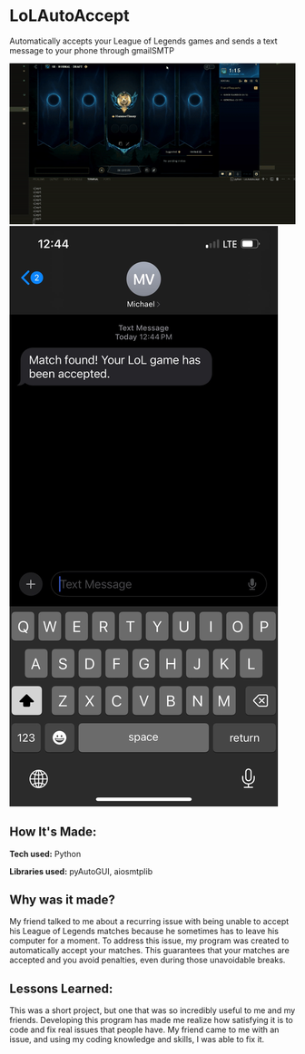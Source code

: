 # LoLAutoAccept
Automatically accepts your League of Legends games and sends a text message to your phone through gmailSMTP

![autoaccept-screenshot](/resources/autoaccept.gif)
![text-screenshot](/resources/text.jpg)

## How It's Made:

**Tech used:** Python

**Libraries used:** pyAutoGUI, aiosmtplib

## Why was it made?
My friend talked to me about a recurring issue with being unable to accept his League of Legends matches because he sometimes has to leave his computer for a moment. To address this issue, my program was created to automatically accept your matches. This guarantees that your matches are accepted and you avoid penalties, even during those unavoidable breaks.

## Lessons Learned:
This was a short project, but one that was so incredibly useful to me and my friends. Developing this program has made me realize how satisfying it is to code and fix real issues that people have. My friend came to me with an issue, and using my coding knowledge and skills, I was able to fix it.




